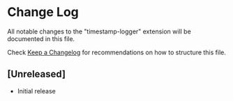# Change Log

All notable changes to the "timestamp-logger" extension will be documented in this file.

Check [Keep a Changelog](http://keepachangelog.com/) for recommendations on how to structure this file.

## [Unreleased]

- Initial release